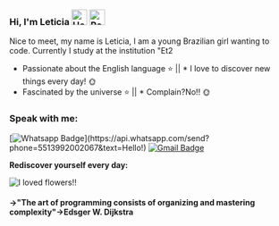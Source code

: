 ### Hi, I'm Leticia <img src="https://user-images.githubusercontent.com/1303154/88677602-1635ba80-d120-11ea-84d8-d263ba5fc3c0.gif" width="28px" alt="Hello">  <img src="https://media2.giphy.com/media/14u2xf1flRHgacyWu6/giphy.gif" width="28px" alt="Rocket">


 Nice to meet, my name is Leticia, I am a young Brazilian girl wanting to code. Currently I study at the institution "Et2

* Passionate about the English language ⭐ || * I love to discover new things every day! 🌞 
* Fascinated by the universe ⭐ || * Complain?No!! 🌞

### Speak with me:

[![Whatsapp Badge](https://img.shields.io/badge/-Whatsapp-4CA143?style=flat-square&labelColor=4CA143&logo=whatsapp&logoColor=white&link=https://api.whatsapp.com/send?phone=5513992002067&text=Hello!)](https://api.whatsapp.com/send?phone=5513992002067&text=Hello!)
[![Gmail Badge](https://img.shields.io/badge/-Gmail-c14438?style=flat-square&logo=Gmail&logoColor=white&link=mailto:lele.silverio@hotmail.com)](mailto:lele.silverio@hotmail.com)


  **Rediscover yourself every day:**

  ![I loved flowers!!](https://image.flaticon.com/icons/png/128/2917/2917257.png)

#### **->"The art of programming consists of organizing and mastering complexity"->Edsger W. Dijkstra**


